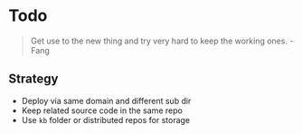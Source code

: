 # Todo

> Get use to the new thing and try very hard to keep the working ones. - Fang

## Strategy

- Deploy via same domain and different sub dir
- Keep related source code in the same repo
- Use `kb` folder or distributed repos for storage
